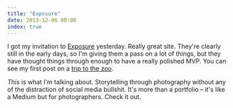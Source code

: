 ```yaml
---
title: "Exposure"
date: 2013-12-06 00:00
index: true
---
```


I got my invitation to [Exposure](https://exposure.so) yesterday. Really great site. They're clearly still in the early days, so I'm giving them a pass on a lot of things, but they have thought things through enough to have a really polished MVP. You can see my first post on a [trip to the zoo](https://ashfurrow.exposure.so/zoo-trip).

_This_ is what I'm talking about. Storytelling through photography without any of the distraction of social media bullshit. It's more than a portfolio – it's like a Medium but for photographers. Check it out.

<!-- more -->
